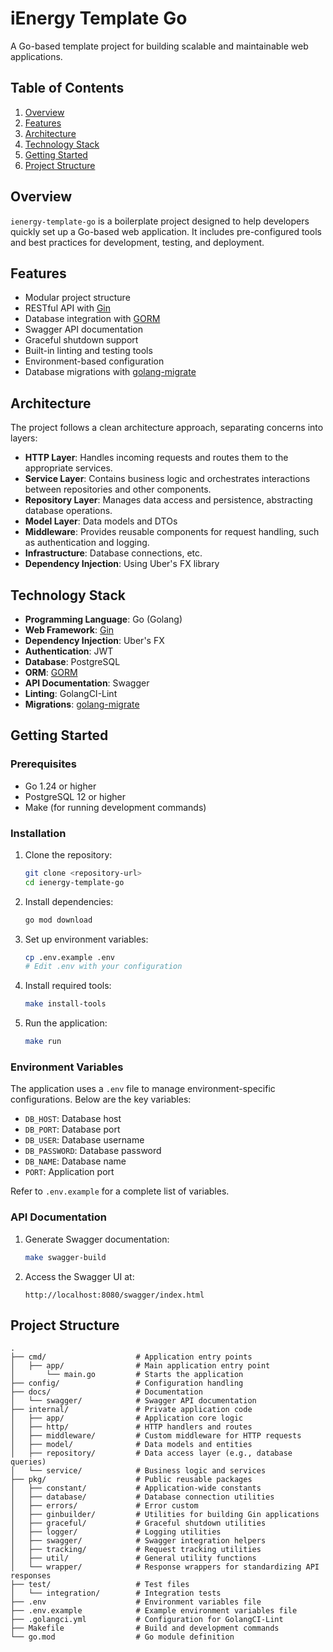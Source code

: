 # iEnergy Template Go

A Go-based template project for building scalable and maintainable web applications.

## Table of Contents

1. [Overview](#overview)
2. [Features](#features)
3. [Architecture](#architecture)
4. [Technology Stack](#technology-stack)
5. [Getting Started](#getting-started)
6. [Project Structure](#project-structure)
## Overview

`ienergy-template-go` is a boilerplate project designed to help developers quickly set up a Go-based web application. It includes pre-configured tools and best practices for development, testing, and deployment.

## Features

- Modular project structure
- RESTful API with [Gin](https://gin-gonic.com/)
- Database integration with [GORM](https://gorm.io/)
- Swagger API documentation
- Graceful shutdown support
- Built-in linting and testing tools
- Environment-based configuration
- Database migrations with [golang-migrate](https://github.com/golang-migrate/migrate)

## Architecture

The project follows a clean architecture approach, separating concerns into layers:
- **HTTP Layer**: Handles incoming requests and routes them to the appropriate services.
- **Service Layer**: Contains business logic and orchestrates interactions between repositories and other components.
- **Repository Layer**: Manages data access and persistence, abstracting database operations.
- **Model Layer**: Data models and DTOs
- **Middleware**: Provides reusable components for request handling, such as authentication and logging.
- **Infrastructure**: Database connections, etc.
- **Dependency Injection**: Using Uber's FX library

## Technology Stack

- **Programming Language**: Go (Golang)
- **Web Framework**: [Gin](https://gin-gonic.com/)
- **Dependency Injection**: Uber's FX
- **Authentication**: JWT
- **Database**: PostgreSQL
- **ORM**: [GORM](https://gorm.io/)
- **API Documentation**: Swagger
- **Linting**: GolangCI-Lint
- **Migrations**: [golang-migrate](https://github.com/golang-migrate/migrate)

## Getting Started

### Prerequisites

- Go 1.24 or higher
- PostgreSQL 12 or higher
- Make (for running development commands)

### Installation

1. Clone the repository:
   ```bash
   git clone <repository-url>
   cd ienergy-template-go
   ```

2. Install dependencies:
   ```bash
   go mod download
   ```

3. Set up environment variables:
   ```bash
   cp .env.example .env
   # Edit .env with your configuration
   ```

4. Install required tools:
   ```bash
   make install-tools
   ```

5. Run the application:
   ```bash
   make run
   ```

### Environment Variables

The application uses a `.env` file to manage environment-specific configurations. Below are the key variables:

- `DB_HOST`: Database host
- `DB_PORT`: Database port
- `DB_USER`: Database username
- `DB_PASSWORD`: Database password
- `DB_NAME`: Database name
- `PORT`: Application port

Refer to `.env.example` for a complete list of variables.

### API Documentation

1. Generate Swagger documentation:
   ```bash
   make swagger-build
   ```

2. Access the Swagger UI at:
   ```
   http://localhost:8080/swagger/index.html
   ```

## Project Structure

```
.
├── cmd/                    # Application entry points
│   ├── app/                # Main application entry point
│       └── main.go         # Starts the application
├── config/                 # Configuration handling
├── docs/                   # Documentation
│   └── swagger/            # Swagger API documentation
├── internal/               # Private application code
│   ├── app/                # Application core logic
│   ├── http/               # HTTP handlers and routes
│   ├── middleware/         # Custom middleware for HTTP requests
│   ├── model/              # Data models and entities
│   ├── repository/         # Data access layer (e.g., database queries)
│   └── service/            # Business logic and services
├── pkg/                    # Public reusable packages
│   ├── constant/           # Application-wide constants
│   ├── database/           # Database connection utilities
│   ├── errors/             # Error custom
│   ├── ginbuilder/         # Utilities for building Gin applications
│   ├── graceful/           # Graceful shutdown utilities
│   ├── logger/             # Logging utilities
│   ├── swagger/            # Swagger integration helpers
│   ├── tracking/           # Request tracking utilities
│   ├── util/               # General utility functions
│   └── wrapper/            # Response wrappers for standardizing API responses
├── test/                   # Test files
│   └── integration/        # Integration tests
├── .env                    # Environment variables file
├── .env.example            # Example environment variables file
├── .golangci.yml           # Configuration for GolangCI-Lint
├── Makefile                # Build and development commands
└── go.mod                  # Go module definition
```